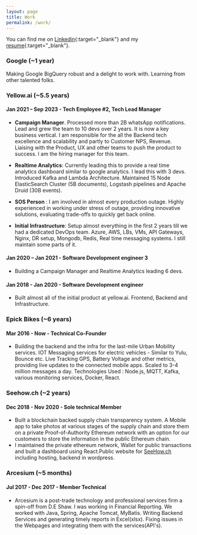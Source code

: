 ```yaml
---
layout: page
title: Work
permalink: /work/
---
```


You can find me on [Linkedin](https://www.linkedin.com/in/sachingovind/){:target="_blank"} and my [resume](/assets/docs/resume.pdf){:target="_blank"}.

### Google (~1 year)
Making Google BigQuery robust and a delight to work with. Learning from other talented folks.

### Yellow.ai (~5.5 years)
#### Jan 2021 – Sep 2023 - Tech Employee #2, Tech Lead Manager
- **Campaign Manager**. Processed more than 2B whatsApp notifications. Lead and grew the team to 10 devs over 2 years. It is now a key business vertical. I am responsible for the all the Backend tech excellence and scalability and partly to Customer NPS, Revenue. Liaising with the Product, UX and other teams to push the product to success.
I am the hiring manager for this team.

- **Realtime Analytics**: Currently leading this to provide a real time analytics dashboard
similar to google analytics. I lead this with 3 devs. Introduced Kafka and
Lambda Architecture. Maintained 15 Node ElasticSearch Cluster (5B
documents), Logstash pipelines and Apache Druid (30B events).

- **SOS Person** : I am involved in almost every production outage. Highly
  experienced in working under stress of outage, providing innovative solutions,
  evaluating trade-offs to quickly get back online.

- **Initial Infrastructure**: Setup almost everything in the first 2 years till we had a
  dedicated DevOps team. Azure, AWS, LBs, VMs, API Gateways, Nginx, DR
  setup, Mongodb, Redis, Real time messaging systems. I still maintain some parts of it.

#### Jan 2020 – Jan 2021 - Software Development engineer 3
- Building a Campaign Manager and Realtime Analytics leading 6 devs.

#### Jan 2018 - Jan 2020 - Software Development engineer
- Built almost all of the initial product at yellow.ai. Frontend, Backend and Infrastructure.

### Epick Bikes (~6 years)
#### Mar 2016 - Now - Technical Co-Founder
- Building the backend and the infra for the last-mile Urban Mobility services. IOT Messaging services for electric vehicles - Similar to Yulu, Bounce etc. Live Tracking GPS, Battery Voltage and other metrics, providing live updates to the connected mobile apps. Scaled to 3-4 million messages a day.
Technologies Used : Node.js, MQTT, Kafka, various monitoring services, Docker, React.

### Seehow.ch (~2 years)
#### Dec 2018 - Nov 2020 - Sole technical Member

- Built a blockchain backed supply chain transparency system. A Mobile app to take photos at various stages of the supply chain and store them on a private Proof-of-Authority Ethereum network with an option for our customers to store the information in the public Ethereum chain.
- I maintained the private ethereum network, Wallet for public transactions and built a dashboard using React.Public website for [SeeHow.ch](https://seehow.ch/) including hosting, backend in wordpress.

### Arcesium (~5 months)
#### Jul 2017 - Dec 2017 - Member Technical
- Arcesium is a post-trade technology and professional services firm a spin-off from D.E Shaw. I was working in Financial Reporting. We worked with Java, Spring, Apache Tomcat, MyBatis. Writing Backend Services and generating timely reports in Excel(xlsx). Fixing issues in the Webpages and integrating them with the services(API's).
